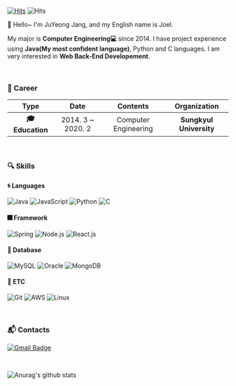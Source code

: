 [![Hits](https://hits.seeyoufarm.com/api/count/incr/badge.svg?url=https%3A%2F%2Fgithub.com%2FDev-Jang&count_bg=%2379C83D&title_bg=%23555555&icon=&icon_color=%23E7E7E7&title=hits&edge_flat=false)](https://hits.seeyoufarm.com)
![Hits](https://img.shields.io/github/followers/Dev-Jang?label=Follow)

:wave: Hello~ I'm JuYeong Jang, and my English name is Joel.

 My major is **Computer Engineering:computer:** since 2014. I have project experience using **Java(My most confident language)**, Python and C languages. I am very interested in **Web Back-End Developement**.
 
<br />

### :purple_heart: Career

| **Type** | **Date** | **Contents** | **Organization** |
|:--------:|:--------:|:--------:|:--------:|
| **:mortar_board: Education** | 2014. 3 ~ 2020. 2 | Computer Engineering | **Sungkyul University** |

<br />

### :mag: Skills
#### :cyclone: Languages
![Java](https://img.shields.io/badge/Java-★★★★☆-red)
![JavaScript](https://img.shields.io/badge/JavaScript-★★★☆☆-red)
![Python](https://img.shields.io/badge/Python-★★★☆☆-red)
![C](https://img.shields.io/badge/C-★★☆☆☆-red)

#### :fireworks: Framework
![Spring](https://img.shields.io/badge/Spring-★★★★☆-green)
![Node.js](https://img.shields.io/badge/Node.js-★★★☆☆-green)
![React.js](https://img.shields.io/badge/React.js-★★☆☆☆-green)

#### :floppy_disk: Database
![MySQL](https://img.shields.io/badge/MySQL-★★★★☆-blue)
![Oracle](https://img.shields.io/badge/Oracle-★★★★☆-blue)
![MongoDB](https://img.shields.io/badge/MongoDB-★★★☆☆-blue)

#### :pushpin: ETC
![Git](https://img.shields.io/badge/Git-★★☆☆☆-purple)
![AWS](https://img.shields.io/badge/AWS-★★★★☆-purple)
![Linux](https://img.shields.io/badge/Linux-★★★★☆-purple)

<br />

### :mailbox_with_mail: Contacts
[![Gmail Badge](https://img.shields.io/badge/Gmail-d14836?style=flat-square&logo=Gmail&logoColor=white&link=mailto:cheonggeum@gmail.com)](mailto:cheonggeum@gmail.com)

<br />

![Anurag's github stats](https://github-readme-stats.vercel.app/api?username=Dev-Jang&show_icons=true&theme=radical)
